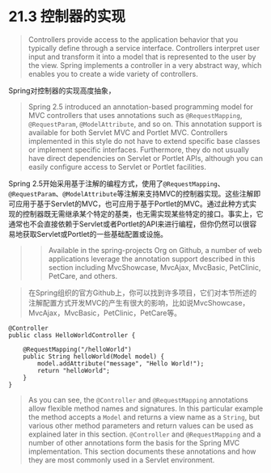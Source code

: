# 21.3 控制器的实现

> Controllers provide access to the application behavior that you typically define through a service interface. Controllers interpret user input and transform it into a model that is represented to the user by the view. Spring implements a controller in a very abstract way, which enables you to create a wide variety of controllers.

Spring对控制器的实现高度抽象，

> Spring 2.5 introduced an annotation-based programming model for MVC controllers that uses annotations such as `@RequestMapping`, `@RequestParam`, `@ModelAttribute`, and so on. This annotation support is available for both Servlet MVC and Portlet MVC. Controllers implemented in this style do not have to extend specific base classes or implement specific interfaces. Furthermore, they do not usually have direct dependencies on Servlet or Portlet APIs, although you can easily configure access to Servlet or Portlet facilities.

Spring 2.5开始采用基于注解的编程方式，使用了`@RequestMapping`、`@RequestParam`、`@ModelAttribute`等注解来支持MVC的控制器实现。这些注解即可应用于基于Servlet的MVC，也可应用于基于Portlet的MVC。通过此种方式实现的控制器既无需继承某个特定的基类，也无需实现某些特定的接口。事实上，它通常也不会直接依赖于Servlet或者Portlet的API来进行编程，但你仍然可以很容易地获取Servlet或Portlet的一些基础配置或设施。

> > Available in the spring-projects Org on Github, a number of web applications leverage the annotation support described in this section including MvcShowcase, MvcAjax, MvcBasic, PetClinic, PetCare, and others.

> 在Spring组织的官方Github上，你可以找到许多项目，它们对本节所述的注解配置方式开发MVC的产生有很大的影响，比如说MvcShowcase，MvcAjax，MvcBasic，PetClinic，PetCare等。

```
@Controller
public class HelloWorldController {

    @RequestMapping("/helloWorld")
    public String helloWorld(Model model) {
        model.addAttribute("message", "Hello World!");
        return "helloWorld";
    }
}
```

> As you can see, the `@Controller` and `@RequestMapping` annotations allow flexible method names and signatures. In this particular example the method accepts a `Model` and returns a view name as a `String`, but various other method parameters and return values can be used as explained later in this section. `@Controller` and `@RequestMapping` and a number of other annotations form the basis for the Spring MVC implementation. This section documents these annotations and how they are most commonly used in a Servlet environment.





